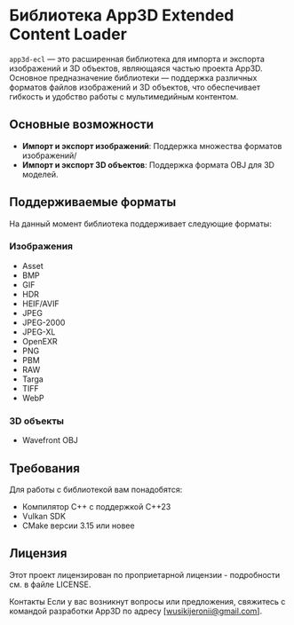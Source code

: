 # Библиотека App3D Extended Content Loader

`app3d-ecl` — это расширенная библиотека для импорта и экспорта изображений и 3D объектов, являющаяся частью проекта App3D. Основное предназначение библиотеки — поддержка различных форматов файлов изображений и 3D объектов, что обеспечивает гибкость и удобство работы с мультимедийным контентом.

## Основные возможности

- **Импорт и экспорт изображений**: Поддержка множества форматов изображений/
- **Импорт и экспорт 3D объектов**: Поддержка формата OBJ для 3D моделей.

## Поддерживаемые форматы

На данный момент библиотека поддерживает следующие форматы:

### Изображения

- Asset
- BMP
- GIF
- HDR
- HEIF/AVIF
- JPEG
- JPEG-2000
- JPEG-XL
- OpenEXR
- PNG
- PBM
- RAW
- Targa
- TIFF
- WebP

### 3D объекты

- Wavefront OBJ

## Требования

Для работы с библиотекой вам понадобятся:

- Компилятор C++ с поддержкой C++23
- Vulkan SDK
- CMake версии 3.15 или новее

## Лицензия
Этот проект лицензирован по проприетарной лицензии - подробности см. в файле LICENSE.

Контакты
Если у вас возникнут вопросы или предложения, свяжитесь с командой разработки App3D по адресу [wusikijeronii@gmail.com].